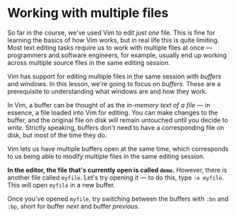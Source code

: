 # Working with multiple files

So far in the course, we've used Vim to edit _just one_ file. This is fine for learning the basics of how Vim works, but in real life this is quite limiting. Most text editing tasks require us to work with multiple files at once — programmers and software engineers, for example, usually end up working across multiple source files in the same editing session.

Vim has support for editing multiple files in the same session with _buffers_ and _windows_. In this lesson, we're going to focus on _buffers_. These are a prerequisite to understanding what windows are and how they work.

In Vim, a buffer can be thought of as the _in-memory text of a file_ — in essence, a file loaded into Vim for editing. You can make changes to the buffer, and the original file on disk will remain untouched until you decide to _write_. Strictly speaking, buffers don't need to have a corresponding file on disk, but most of the time they do.

Vim lets us have multiple buffers open at the same time, which corresponds to us being able to modify multiple files in the same editing session.

**In the editor, the file that's currently open is called `demo`.** However, there is another file called `myfile`. Let's try opening it — to do this, type `:e myfile`. This will open `myfile` in a new buffer.

Once you've opened `myfile`, try switching between the buffers with `:bn` and `:bp`, short for buffer _next_ and buffer _previous_.
